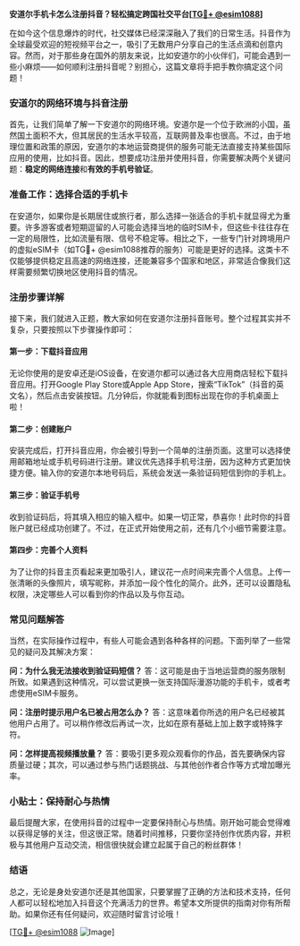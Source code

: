 **安道尔手机卡怎么注册抖音？轻松搞定跨国社交平台[[TG💪+ @esim1088](https://t.me/s/esim1088)]**

在如今这个信息爆炸的时代，社交媒体已经深深融入了我们的日常生活。抖音作为全球最受欢迎的短视频平台之一，吸引了无数用户分享自己的生活点滴和创意内容。然而，对于那些身在国外的朋友来说，比如安道尔的小伙伴们，可能会遇到一些小麻烦——如何顺利注册抖音呢？别担心，这篇文章将手把手教你搞定这个问题！

### 安道尔的网络环境与抖音注册

首先，让我们简单了解一下安道尔的网络环境。安道尔是一个位于欧洲的小国，虽然国土面积不大，但其居民的生活水平较高，互联网普及率也很高。不过，由于地理位置和政策的原因，安道尔的本地运营商提供的服务可能无法直接支持某些国际应用的使用，比如抖音。因此，想要成功注册并使用抖音，你需要解决两个关键问题：**稳定的网络连接**和**有效的手机号验证**。

### 准备工作：选择合适的手机卡

在安道尔，如果你是长期居住或旅行者，那么选择一张适合的手机卡就显得尤为重要。许多游客或者短期逗留的人可能会选择当地的临时SIM卡，但这些卡往往存在一定的局限性，比如流量有限、信号不稳定等。相比之下，一些专门针对跨境用户的虚拟eSIM卡（如TG💪+ @esim1088推荐的服务）可能是更好的选择。这类卡不仅能够提供稳定且高速的网络连接，还能兼容多个国家和地区，非常适合像我们这样需要频繁切换地区使用抖音的情况。

### 注册步骤详解

接下来，我们就进入正题，教大家如何在安道尔注册抖音账号。整个过程其实并不复杂，只要按照以下步骤操作即可：

#### 第一步：下载抖音应用

无论你使用的是安卓还是iOS设备，在安道尔都可以通过各大应用商店轻松下载抖音应用。打开Google Play Store或Apple App Store，搜索“TikTok”（抖音的英文名），然后点击安装按钮。几分钟后，你就能看到图标出现在你的手机桌面上啦！

#### 第二步：创建账户

安装完成后，打开抖音应用，你会被引导到一个简单的注册页面。这里可以选择使用邮箱地址或手机号码进行注册。建议优先选择手机号注册，因为这种方式更加快捷方便。输入你的安道尔本地号码后，系统会发送一条验证码短信到你的手机上。

#### 第三步：验证手机号

收到验证码后，将其填入相应的输入框中。如果一切正常，恭喜你！此时你的抖音账户就已经成功创建了。不过，在正式开始使用之前，还有几个小细节需要注意。

#### 第四步：完善个人资料

为了让你的抖音主页看起来更加吸引人，建议花一点时间来完善个人信息。上传一张清晰的头像照片，填写昵称，并添加一段个性化的简介。此外，还可以设置隐私权限，决定哪些人可以看到你的作品以及与你互动。

### 常见问题解答

当然，在实际操作过程中，有些人可能会遇到各种各样的问题。下面列举了一些常见的疑问及其解决方案：

**问：为什么我无法接收到验证码短信？**
答：这可能是由于当地运营商的服务限制所致。如果遇到这种情况，可以尝试更换一张支持国际漫游功能的手机卡，或者考虑使用eSIM卡服务。

**问：注册时提示用户名已被占用怎么办？**
答：这意味着你所选的用户名已经被其他用户占用了。可以稍作修改后再试一次，比如在原有基础上加上数字或特殊字符。

**问：怎样提高视频播放量？**
答：要吸引更多观众观看你的作品，首先要确保内容质量过硬；其次，可以通过参与热门话题挑战、与其他创作者合作等方式增加曝光率。

### 小贴士：保持耐心与热情

最后提醒大家，在使用抖音的过程中一定要保持耐心与热情。刚开始可能会觉得难以获得足够的关注，但这很正常。随着时间推移，只要你坚持创作优质内容，并积极与其他用户互动交流，相信很快就会建立起属于自己的粉丝群体！

### 结语

总之，无论是身处安道尔还是其他国家，只要掌握了正确的方法和技术支持，任何人都可以轻松地加入抖音这个充满活力的世界。希望本文所提供的指南对你有所帮助。如果你还有任何疑问，欢迎随时留言讨论哦！

[[TG💪+ @esim1088](https://t.me/s/esim1088) ![Image](https://i.postimg.cc/4NQfJmqS/Snipaste-2025-05-13-00-14-12.png)]